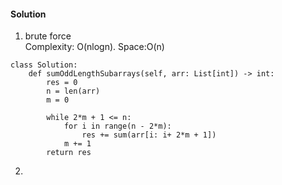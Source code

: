 #### Solution
1. brute force <br />
Complexity: O(nlogn). Space:O(n)
```
class Solution:
    def sumOddLengthSubarrays(self, arr: List[int]) -> int:
        res = 0
        n = len(arr)
        m = 0
                
        while 2*m + 1 <= n:
            for i in range(n - 2*m):
                res += sum(arr[i: i+ 2*m + 1])
            m += 1
        return res
```
2. 